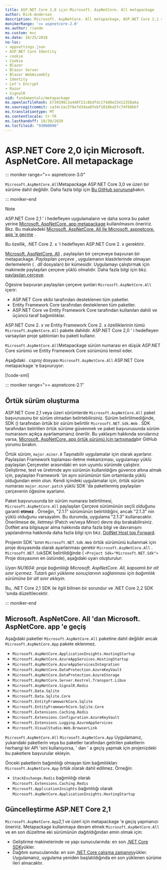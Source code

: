 ```yaml
---
title: ASP.NET Core 2,0 için Microsoft. AspNetCore. All metapackage
author: Rick-Anderson
description: Microsoft. AspNetCore. All metapackage, ASP.NET Core 2,1 ve üzeri için önerilmez.
monikerRange: '>= aspnetcore-2.0'
ms.author: riande
ms.custom: mvc
ms.date: 10/25/2018
no-loc:
- appsettings.json
- ASP.NET Core Identity
- cookie
- Cookie
- Blazor
- Blazor Server
- Blazor WebAssembly
- Identity
- Let's Encrypt
- Razor
- SignalR
uid: fundamentals/metapackage
ms.openlocfilehash: b739398c2a440f21c8bdfdc1f4d8e25412358a6a
ms.sourcegitcommit: ca34c1ac578e7d3daa0febf1810ba5fc74f60bbf
ms.translationtype: MT
ms.contentlocale: tr-TR
ms.lasthandoff: 10/30/2020
ms.locfileid: "93060696"
---
```

# <a name="microsoftaspnetcoreall-metapackage-for-aspnet-core-20"></a>ASP.NET Core 2,0 için Microsoft. AspNetCore. All metapackage

::: moniker range=">= aspnetcore-3.0"

`Microsoft.AspNetCore.All`Metapackage ASP.NET Core 3,0 ve üzeri bir sürüme dahil değildir. Daha fazla bilgi için [Bu GitHub sorununa](https://github.com/aspnet/Announcements/issues/314)bakın.

::: moniker-end

> [!NOTE]
> ASP.NET Core 2,1 ' i hedefleyen uygulamaların ve daha sonra bu paket yerine [Microsoft. AspNetCore. app metapackage](xref:fundamentals/metapackage-app) kullanılmasını öneririz. Bkz. Bu makaledeki [Microsoft. AspNetCore. All Ile Microsoft. aspnetcore. app 'e geçme](#migrate) .

Bu özellik, .NET Core 2. x 'i hedefleyen ASP.NET Core 2. x gerektirir.

[Microsoft. AspNetCore. All](https://www.nuget.org/packages/Microsoft.AspNetCore.All) , paylaşılan bir çerçeveye başvuran bir metapackage. *Paylaşılan çerçeve* , uygulamanın klasörlerinde olmayan derlemelerin ( *. dll* dosyaları) bir kümesidir. Uygulamayı çalıştırmak için makinede paylaşılan çerçeve yüklü olmalıdır. Daha fazla bilgi için bkz. [paylaşılan çerçeve](https://natemcmaster.com/blog/2018/08/29/netcore-primitives-2/).

Öğesine başvuran paylaşılan çerçeve şunları `Microsoft.AspNetCore.All` içerir:

* ASP.NET Core ekibi tarafından desteklenen tüm paketler.
* Entity Framework Core tarafından desteklenen tüm paketler.
* ASP.NET Core ve Entity Framework Core tarafından kullanılan dahili ve üçüncü taraf bağımlılıklar.

ASP.NET Core 2. x ve Entity Framework Core 2. x özelliklerinin tümü `Microsoft.AspNetCore.All` pakete dahildir. ASP.NET Core 2,0 ' i hedefleyen varsayılan proje şablonları bu paketi kullanır.

`Microsoft.AspNetCore.All`Metapackage sürüm numarası en düşük ASP.NET Core sürümü ve Entity Framework Core sürümünü temsil eder.

Aşağıdaki *. csproj* dosyası `Microsoft.AspNetCore.All` ASP.NET Core metapackage 'e başvuruyor:

[!code-xml[](metapackage/samples/Metapackage.All.Example.csproj?highlight=8)]

::: moniker range=">= aspnetcore-2.1"

## <a name="implicit-versioning"></a>Örtük sürüm oluşturma

ASP.NET Core 2,1 veya üzeri sürümlerde `Microsoft.AspNetCore.All` paket başvurusunu bir sürüm olmadan belirtebilirsiniz. Sürüm belirtilmediğinde, SDK () tarafından örtük bir sürüm belirtilir `Microsoft.NET.Sdk.Web` . SDK tarafından belirtilen örtük sürüme güvenmek ve paket başvurusunda sürüm numarasını açıkça ayarlamamanız önerilir. Bu yaklaşım hakkında sorularınız varsa, [Microsoft. AspNetCore. app örtük sürümü Için tartışmada](https://github.com/dotnet/AspNetCore.Docs/issues/6430)bir GitHub yorumu bırakın.

Örtük sürüm, `major.minor.0` Taşınabilir uygulamalar için olarak ayarlanır. Paylaşılan Framework toplaması-iletme mekanizması, uygulamayı yüklü paylaşılan Çerçeveler arasındaki en son uyumlu sürümde çalıştırır. Geliştirme, test ve üretimde aynı sürümün kullanıldığını güvence altına almak için, paylaşılan Framework 'ün aynı sürümünün tüm ortamlarda yüklü olduğundan emin olun. Kendi içindeki uygulamalar için, örtük sürüm numarası `major.minor.patch` yüklü SDK 'da paketlenmiş paylaşılan çerçevenin öğesine ayarlanır.

Paket başvurusunda bir sürüm numarası belirtilmesi, `Microsoft.AspNetCore.All` paylaşılan Çerçeve sürümünün seçili olduğunu garanti **etmez** . Örneğin, "2.1.1" sürümünün belirtildiğini, ancak "2.1.3" nin yüklü olduğunu varsayalım. Bu durumda, uygulama "2.1.3" kullanacaktır. Önerilmese de, iletmeyi (Patch ve/veya Minor) devre dışı bırakabilirsiniz. DotNet ana bilgisayar alma hakkında daha fazla bilgi ve davranışını yapılandırma hakkında daha fazla bilgi için bkz. [DotNet Host top Forward](https://github.com/dotnet/core-setup/blob/master/Documentation/design-docs/roll-forward-on-no-candidate-fx.md).

Projenin SDK 'sının `Microsoft.NET.Sdk.Web` örtük sürümünü kullanmak için proje dosyasında olarak ayarlanması gerekir `Microsoft.AspNetCore.All` . `Microsoft.NET.Sdk`SDK belirtildiğinde ( `<Project Sdk="Microsoft.NET.Sdk">` Proje dosyasının en üstünde), aşağıdaki uyarı oluşturulur:

*Uyarı NU1604: proje bağımlılığı Microsoft. AspNetCore. All, kapsamlı bir alt sınır içermez. Tutarlı geri yükleme sonuçlarının sağlanması için bağımlılık sürümüne bir alt sınır ekleyin.*

Bu, .NET Core 2,1 SDK ile ilgili bilinen bir sorundur ve .NET Core 2,2 SDK 'sında düzeltilecektir.

::: moniker-end

<a name="migrate"></a>

## <a name="migrating-from-microsoftaspnetcoreall-to-microsoftaspnetcoreapp"></a>Microsoft. AspNetCore. All 'dan Microsoft. AspNetCore. app 'e geçiş

Aşağıdaki paketler `Microsoft.AspNetCore.All` paketine dahil değildir ancak `Microsoft.AspNetCore.App` pakete eklenmez.

* `Microsoft.AspNetCore.ApplicationInsights.HostingStartup`
* `Microsoft.AspNetCore.AzureAppServices.HostingStartup`
* `Microsoft.AspNetCore.AzureAppServicesIntegration`
* `Microsoft.AspNetCore.DataProtection.AzureKeyVault`
* `Microsoft.AspNetCore.DataProtection.AzureStorage`
* `Microsoft.AspNetCore.Server.Kestrel.Transport.Libuv`
* `Microsoft.AspNetCore.SignalR.Redis`
* `Microsoft.Data.Sqlite`
* `Microsoft.Data.Sqlite.Core`
* `Microsoft.EntityFrameworkCore.Sqlite`
* `Microsoft.EntityFrameworkCore.Sqlite.Core`
* `Microsoft.Extensions.Caching.Redis`
* `Microsoft.Extensions.Configuration.AzureKeyVault`
* `Microsoft.Extensions.Logging.AzureAppServices`
* `Microsoft.VisualStudio.Web.BrowserLink`

`Microsoft.AspNetCore.All` `Microsoft.AspNetCore.App` Uygulamanız, yukarıdaki paketlerin veya bu paketler tarafından getirilen paketlerin herhangi bir API 'sini kullanıyorsa, ' dan ' a geçiş yapmak için projenizdeki bu paketlere başvurular ekleyin.

Önceki paketlerin bağımlılığı olmayan tüm bağımlılıkları `Microsoft.AspNetCore.App` örtük olarak dahil edilmez. Örneğin:

* `StackExchange.Redis` bağımlılığı olarak `Microsoft.Extensions.Caching.Redis`
* `Microsoft.ApplicationInsights` bağımlılığı olarak `Microsoft.AspNetCore.ApplicationInsights.HostingStartup`

## <a name="update-aspnet-core-21"></a>Güncelleştirme ASP.NET Core 2,1

`Microsoft.AspNetCore.App`2,1 ve üzeri için metapackage 'e geçiş yapmanızı öneririz. Metapackage kullanmaya devam etmek `Microsoft.AspNetCore.All` ve en son düzeltme eki sürümünün dağıtıldığından emin olmak için:

* Geliştirme makinelerinde ve yapı sunucularında: en son [.NET Core SDK](https://dotnet.microsoft.com/download)yükler.
* Dağıtım sunucularında: en son [.NET Core çalışma zamanını](https://dotnet.microsoft.com/download)yükler.
 Uygulamanız, uygulama yeniden başlatıldığında en son yüklenen sürüme ileri alınacaktır.
